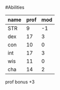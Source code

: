 #Abilities

name|prof|mod
-|-|-
|STR|9|-1
|dex|17|3
|con|10|0
|int|17|3
|wis|11|0
|cha|14|2

prof bonus +3
